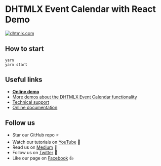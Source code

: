 # DHTMLX Event Calendar with React Demo

[![dhtmlx.com](https://img.shields.io/badge/made%20by-DHTMLX-blue)](https://dhtmlx.com/)

## How to start

```
yarn 
yarn start
```

## Useful links

- **[Online demo](https://replit.com/@dhtmlx/dhtmlx-event-calendar-with-react)**
- [More demos about the DHTMLX Event Calendar functionality](https://snippet.dhtmlx.com/nh2g0j2o?tag=event_calendar)
- [Technical support ](https://forum.dhtmlx.com/c/event-calendar)
- [Online  documentation](https://docs.dhtmlx.com/eventcalendar/)

## Follow us

- Star our GitHub repo :star:
- Watch our tutorials on [YouTube](https://www.youtube.com/user/dhtmlx/videos) :eyes:
- Read us on [Medium](https://dhtmlx.medium.com) :newspaper:
- Follow us on [Twitter](https://twitter.com/dhtmlx) :feet:
- Like our page on [Facebook](https://www.facebook.com/dhtmlx/) :thumbsup:
